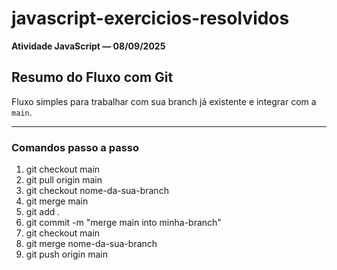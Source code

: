 # javascript-exercicios-resolvidos

**Atividade JavaScript — 08/09/2025**

## Resumo do Fluxo com Git

Fluxo simples para trabalhar com sua branch já existente e integrar com a `main`.

---

### Comandos passo a passo

1. git checkout main
2. git pull origin main
3. git checkout nome-da-sua-branch
4. git merge main
5. git add .
6. git commit -m "merge main into minha-branch"
7. git checkout main
8. git merge nome-da-sua-branch
9. git push origin main


